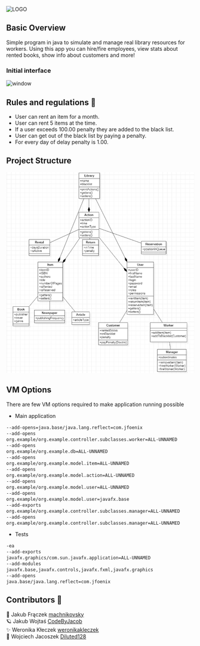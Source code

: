 ![LOGO](https://user-images.githubusercontent.com/67759414/120201068-4e68c680-c225-11eb-87f9-9216754dc110.png)


  
## Basic Overview

 Simple program in java to simulate and manage real library resources for workers. Using this app you can hire/fire employees, view stats about rented books, show info about customers and more! 
 ### Initial interface
![window](https://user-images.githubusercontent.com/67759414/120695303-8bde8580-c4ab-11eb-81f0-c6f3866ac1f8.png)



## Rules and regulations :page_with_curl:
- User can rent an item for a month.
- User can rent 5 items at the time.
- If a user exceeds 100.00 penalty they are added to the black list.
- User can get out of  the black list by paying a penalty.
- For every day of delay penalty is 1.00.

## Project Structure
![diagram](assets/diagram.png)

## VM Options

There are few VM options required to make application running possible

- Main application

```
--add-opens=java.base/java.lang.reflect=com.jfoenix
--add-opens
org.example/org.example.controller.subclasses.worker=ALL-UNNAMED
--add-opens
org.example/org.example.db=ALL-UNNAMED
--add-opens
org.example/org.example.model.item=ALL-UNNAMED
--add-opens
org.example/org.example.model.action=ALL-UNNAMED
--add-opens
org.example/org.example.model.user=ALL-UNNAMED
--add-opens
org.example/org.example.model.user=javafx.base
--add-exports
org.example/org.example.controller.subclasses.manager=ALL-UNNAMED
--add-opens
org.example/org.example.controller.subclasses.manager=ALL-UNNAMED
```


- Tests
```
-ea
--add-exports
javafx.graphics/com.sun.javafx.application=ALL-UNNAMED
--add-modules
javafx.base,javafx.controls,javafx.fxml,javafx.graphics
--add-opens
java.base/java.lang.reflect=com.jfoenix
```

## Contributors :handshake:
    
    
   :whale: Jakub Frączek [machnikovsky](https://github.com/machnikovsky) <br />
   :ringed_planet: Jakub Wojtaś [CodeByJacob](https://github.com/CodeByJacob) <br />
  ✨ Weronika Kłeczek [weronikakleczek](https://github.com/weronikakleczek) <br />
  :turtle: Wojciech Jacoszek [Diluted128](https://github.com/Diluted128)
  



